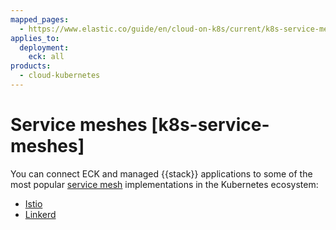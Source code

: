 ```yaml
---
mapped_pages:
  - https://www.elastic.co/guide/en/cloud-on-k8s/current/k8s-service-meshes.html
applies_to:
  deployment:
    eck: all
products:
  - cloud-kubernetes
---
```


# Service meshes [k8s-service-meshes]

You can connect ECK and managed {{stack}} applications to some of the most popular [service mesh](https://www.cncf.io/blog/2017/04/26/service-mesh-critical-component-cloud-native-stack/) implementations in the Kubernetes ecosystem:

* [Istio](k8s-service-mesh-istio.md)
* [Linkerd](k8s-service-mesh-linkerd.md)



